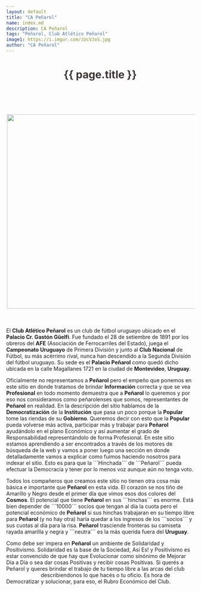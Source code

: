 ```yaml
---
layout: default
title: "CA Peñarol"
name: index.md
description: CA Peñarol
tags: "Peñarol, Club Atlético Peñarol"
image1: https://i.imgur.com/iUcVJoS.jpg
author: "CA Peñarol"
---
```


<div class="post">
  <h1 class="title font-effect-shadow-multiple" style="font-family:color:#3e3434;letter-spacing:0;">
    <a href="{{ page.url }}" style="text-decoration:none;">
      <span class="font-effect-shadow-multiple" style="color:#3e3434;">
        <center>
          {{ page.title }}<!-- Progreso vs Peñarol en el Nasazzi a las 15:30 hora uruguaya-->
        </center>
      </span>
    </a>
  </h1>

  <br>

<!--  <div id="border-guzmán" style="border:2px solid #fff;"></div>  -->

  <br>
  <br>
  <br>

  <img src="{{ page.image1 }}" style="border:2px solid #fff;" width="520px">

  <br>
  <br>
  <br>

  <div class="entry">
   <p>
       El <strong>Club Atlético Peñarol</strong> es un club de fútbol uruguayo ubicado en el <strong>Palacio Cr. Gastón Gũelfi</strong>. Fue fundado el 28 de setiembre de 1891 por los obreros del <strong>AFE</strong> (Asociación de Ferrocarriles del Estado), juega el <strong>Campeonato Uruguayo</strong> de Primera División y junto al <strong>Club Nacional</strong> de Fútbol, su más acérrimo rival, nunca han descendido a la Segunda División del fútbol uruguayo. Su sede es el <strong>Palacio Peñarol</strong> como quedó dicho ubicada en la calle Magallanes 1721 en la ciudad de <strong>Montevideo</strong>, <strong>Uruguay</strong>.
   </p>
   <p>
Oficialmente no representamos a <strong>Peñarol</strong> pero el empeño que ponemos en este sitio en donde tratamos de brindar <strong>Información</strong> correcta y que se vea <strong>Profesional</strong> en todo momento demuestra que a <strong>Peñarol</strong> lo queremos y por eso nos consideramos como peñarolenses que somos, representantes de <strong>Peñarol</strong> en realidad. En la descripción del sitio hablamos de la <strong>Democratización</strong> de la <strong>Institución</strong> que pasa un poco porque la <strong>Popular</strong> tome las riendas de su <strong>Gobierno</strong>. Queremos decir con esto que la <strong>Popular</strong> pueda volverse más activa, participar más y trabajar para <strong>Peñarol</strong> ayudándolo en el plano Económico y así aumentar el grado de Responsabilidad representándolo de forma Profesional. En este sitio estamos aprendiendo a ser encontrados a través de los motores de búsqueda de la web y vamos a poner luego una sección en donde detalladamente vamos a explicar como fuimos haciendo nosotros para indexar el sitio. Esto es para que la ´´´Hinchada´´´ de ´´´Peñarol´´´ pueda efectuar la Democracia y tener por lo menos voz aunque aún no tenga voto.
   </p>
   <p> 
Todos los compañeros que creamos este sitio no tienen otra cosa más básica e importante que <strong>Peñarol</strong> en esta vida. El corazón se nos tiño de Amarillo y Negro desde el primer día que vimos esos dos colores del <strong>Cosmos</strong>. El potencial que tiene <strong>Peñarol</strong> en sus ´´´hinchas´´´ es enorme. Está bien depender de ```10000``` socios que tengan al día la cuota pero el potencial económico de <strong>Peñarol</strong> si sus hinchas trabajaran en su tiempo libre para <strong>Peñarol</strong> (y no hay otra) haría quedar a los ingresos de los ```socios``` y sus cuotas al día para la risa. <strong>Peñarol</strong> trasciende fronteras su camiseta rayada amarilla y negra y ´´´neutra´´´ es la más querida fuera del <strong>Uruguay</strong>.
   </p>
   <p>
Como debe ser impera en <strong>Peñarol</strong> un ambiente de Solidaridad y Positivismo. Solidaridad es la base de la Sociedad, Así Es! y Positivismo es estar convencido de que hay que Evolucionar como sinónimo de Mejorar Día a Día o sea dar cosas Positivas y recibir cosas Positivas. Si querés a Peñarol y queres brindar el trabajo de tu tiempo libre a las arcas del club <a href="{{ site.url }}/contacto/" style="font-weight:900;color:#fff;">contáctanos</a> describiendonos lo que hacés o tu oficio. Es hora de Democratizar y solucionar, para eso, el Rubro Económico del Club. 
   </p>
  </div>
</div>
